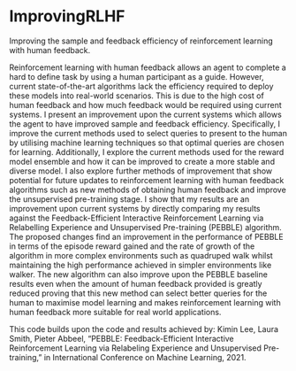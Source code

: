 # ImprovingRLHF
Improving the sample and feedback efficiency of reinforcement learning with human feedback.

Reinforcement learning with human feedback allows an agent to complete a hard to define task by using a human participant as a guide. However, current state-of-the-art algorithms lack the efficiency required to deploy these models into real-world scenarios. This is due to the high cost of human feedback and how much feedback would be required using current systems. I present an improvement upon the current systems which allows the agent to have improved sample and feedback efficiency. Specifically, I improve the current methods used to select queries to present to the human by utilising machine learning techniques so that optimal queries are chosen for learning. Additionally, I explore the current methods used for the reward model ensemble and how it can be improved to create a more stable and diverse model. I also explore further methods of improvement that show potential for future updates to reinforcement learning with human feedback algorithms such as new methods of obtaining human feedback and improve the unsupervised pre-training stage. I show that my results are an improvement upon current systems by directly comparing my results against the Feedback-Efficient Interactive Reinforcement Learning via Relabelling Experience and Unsupervised Pre-training (PEBBLE) algorithm. The proposed changes find an improvement in the performance of PEBBLE in terms of the episode reward gained and the rate of growth of the algorithm in more complex environments such as quadruped walk whilst maintaining the high performance achieved in simpler environments like walker. The new algorithm can also improve upon the PEBBLE baseline results even when the amount of human feedback provided is greatly reduced proving that this new method can select better queries for the human to maximise model learning and makes reinforcement learning with human feedback more suitable for real world applications.

This code builds upon the code and results achieved by:
Kimin Lee, Laura Smith, Pieter Abbeel, “PEBBLE: Feedback-Efficient Interactive Reinforcement Learning via Relabeling Experience and Unsupervised Pre-training,” in International Conference on Machine Learning, 2021. 
